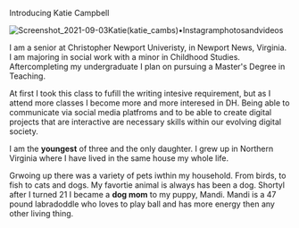 Introducing Katie Campbell

![Screenshot_2021-09-03Katie(katie_cambs)•Instagramphotosandvideos](https://user-images.githubusercontent.com/89557769/132072612-cf32133e-d455-4a6b-9bd1-66b5abf7f8f7.png)

I am a senior at Christopher Newport Univeristy, in Newport News, Virginia. I am majoring in social work with a minor in Childhood Studies. Aftercompleting my undergraduate I plan on pursuing a Master's Degree in Teaching.


At first I took this class to fufill the writing intesive requirement, but as I attend more classes I become more and more interesed in DH. Being able to communicate via social media platfroms and to be able to create digital projects that are interactive are necessary skills within our evolving digital society.


I am the **youngest** of three and the only daughter. I grew up in Northern Virginia where I have lived in the same house my whole life. 

Grwoing up there was a variety of pets iwthin my household. From birds, to fish to cats and dogs. My favortie animal is always has been a dog. Shortyl after I turned 21 I became a **dog mom** to my puppy, Mandi. Mandi is a 47 pound labradoddle who loves to play ball and has more energy then any other living thing. 
